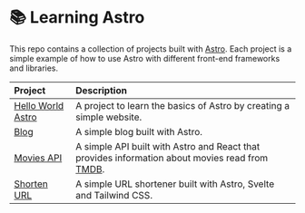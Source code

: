 # 📚 Learning Astro

This repo contains a collection of projects built with [Astro](https://astro.build/). Each project is a simple example of how to use Astro with different front-end frameworks and libraries.

| Project | Description |
| :------ | :---------- |
| [Hello World Astro](./hello-world-astro) | A project to learn the basics of Astro by creating a simple website. |
| [Blog](./blog) | A simple blog built with Astro. |
| [Movies API](./movies-api) | A simple API built with Astro and React that provides information about movies read from [TMDB](https://www.themoviedb.org/). |
| [Shorten URL](./shorten-url) | A simple URL shortener built with Astro, Svelte and Tailwind CSS. |
